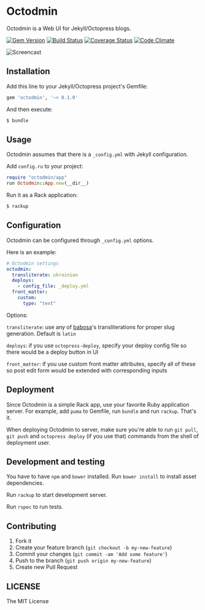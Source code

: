 # Octodmin

Octodmin is a Web UI for Jekyll/Octopress blogs.

[![Gem Version](https://badge.fury.io/rb/octodmin.svg)](http://badge.fury.io/rb/octodmin)
[![Build Status](https://secure.travis-ci.org/krasnoukhov/octodmin.svg?branch=master)](http://travis-ci.org/krasnoukhov/octodmin?branch=master)
[![Coverage Status](https://img.shields.io/coveralls/krasnoukhov/octodmin.svg)](https://coveralls.io/r/krasnoukhov/octodmin?branch=master)
[![Code Climate](https://img.shields.io/codeclimate/github/krasnoukhov/octodmin.svg)](https://codeclimate.com/github/krasnoukhov/octodmin)

![Screencast](http://i.imgur.com/SazYNe8.gifv)

## Installation

Add this line to your Jekyll/Octopress project's Gemfile:

```ruby
gem 'octodmin', '~> 0.1.0'
```

And then execute:

```bash
$ bundle
```

## Usage

Octodmin assumes that there is a `_config.yml` with Jekyll
configuration.

Add `config.ru` to your project:

```ruby
require "octodmin/app"
run Octodmin::App.new(__dir__)
```

Run it as a Rack application:

```bash
$ rackup
```

## Configuration

Octodmin can be configured through `_config.yml` options.

Here is an example:

```yaml
# Octodmin settings
octodmin:
  transliterate: ukrainian
  deploys:
    - config_file: _deploy.yml
  front_matter:
    custom:
      type: "text"
```

Options:

`transliterate`: use any of [babosa](https://github.com/norman/babosa#locale-sensitive-transliteration-with-support-for-many-languages)'s
transliterations for proper slug generation. Default is `latin`

`deploys`: if you use `octopress-deploy`, specify your deploy config
file so there would be a deploy button in UI

`front_matter`: if you use custom front matter attributes, specify all
of these so post edit form would be extended with corresponding inputs

## Deployment

Since Octodmin is a simple Rack app, use your favorite Ruby
application server.
For example, add `puma` to Gemfile, run `bundle` and run `rackup`.
That's it.

When deploying Octodmin to server, make sure you're able to run
`git pull`, `git push` and `octopress deploy` (if you use that)
commands from the shell of deployment user.

## Development and testing

You have to have `npm` and `bower` installed. Run `bower install` to
install asset dependencies.

Run `rackup` to start development server.

Run `rspec` to run tests.

## Contributing

1. Fork it
2. Create your feature branch (`git checkout -b my-new-feature`)
3. Commit your changes (`git commit -am 'Add some feature'`)
4. Push to the branch (`git push origin my-new-feature`)
5. Create new Pull Request

## LICENSE

The MIT License
